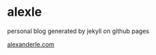 alexle
======

personal blog generated by jekyll on github pages

[alexanderle.com](https://alexanderle.com/)
